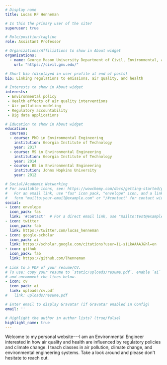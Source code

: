 ```yaml
---
# Display name
title: Lucas RF Henneman

# Is this the primary user of the site?
superuser: true

# Role/position/tagline
role: Assistant Professor

# Organizations/Affiliations to show in About widget
organizations:
  - name: George Mason University Department of Civil, Environmental, and Infrastructure Engineering
    url: "https://civil.gmu.edu/"

# Short bio (displayed in user profile at end of posts)
bio: Linking regulations to emissions, air quality, and health

# Interests to show in About widget
interests:
 - Environmental policy
 - Health effects of air quality interventions
 - Air pollution modeling
 - Regulatory accountability
 - Big data applications

# Education to show in About widget
education:
  courses:
  - course: PhD in Environmental Engineering
    institution: Georgia Institute of Technology
    year: 2017
  - course: MS in Environmental Engineering
    institution: Georgia Institute of Technology
    year: 2014
  - course: BS in Environmental Engineering
    institution: Johns Hopkins University
    year: 2012

# Social/Academic Networking
# For available icons, see: https://wowchemy.com/docs/getting-started/page-builder/#icons
#   For an email link, use "fas" icon pack, "envelope" icon, and a link in the
#   form "mailto:your-email@example.com" or "/#contact" for contact widget.
social:
- icon: envelope
  icon_pack: fas
  link: '#contact'  # For a direct email link, use "mailto:test@example.org".
- icon: twitter
  icon_pack: fab
  link: https://twitter.com/lucas_henneman
- icon: google-scholar
  icon_pack: ai
  link: https://scholar.google.com/citations?user=IL-s1LkAAAAJ&hl=en
- icon: github
  icon_pack: fab
  link: https://github.com/lhenneman
  
# Link to a PDF of your resume/CV.
# To use: copy your resume to `static/uploads/resume.pdf`, enable `ai` icons in `params.toml`,
# and uncomment the lines below.
- icon: cv
  icon_pack: ai
  link: uploads/cv.pdf
#   link: uploads/resume.pdf

# Enter email to display Gravatar (if Gravatar enabled in Config)
email: ''

# Highlight the author in author lists? (true/false)
highlight_name: true
---
```


Welcome to my personal website---I am an Environmental Engineer interested in how air quality and health are influenced by regulatory policies and climate change. I teach classes in air pollution, climate change, and environmental  engineering systems. Take a look around and please don't hesitate to reach out.

